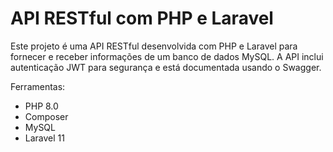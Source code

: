 # API RESTful com PHP e Laravel

Este projeto é uma API RESTful desenvolvida com PHP e Laravel para fornecer e receber informações de um banco de dados MySQL. A API inclui autenticação JWT para segurança e está documentada usando o Swagger.

Ferramentas:
* PHP 8.0
* Composer
* MySQL
* Laravel 11
    

